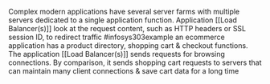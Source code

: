 Complex modern applications have several server farms with multiple servers dedicated to a single application function. Application [[Load Balancer(s)]] look at the request content, such as HTTP headers or SSL session ID, to redirect traffic
#infosys303example  an ecommerce application has a product directory, shopping cart & checkout functions. The application [[Load Balancer(s)]] sends requests for browsing connections. By comparison, it sends shopping cart requests to servers that can maintain many client connections & save cart data for a long time